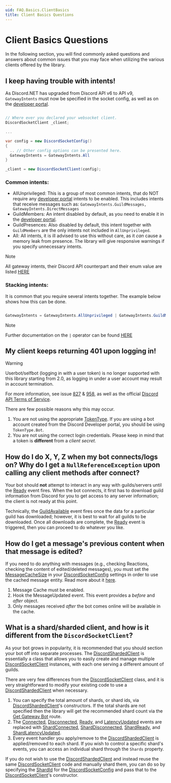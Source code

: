 ```yaml
---
uid: FAQ.Basics.ClientBasics
title: Client Basics Questions
---
```


# Client Basics Questions

In the following section, you will find commonly asked questions and
answers about common issues that you may face when utilizing the
various clients offered by the library.

## I keep having trouble with intents!

As Discord.NET has upgraded from Discord API v6 to API v9,
`GatewayIntents` must now be specified in the socket config, as well as on the [developer portal].

```cs

// Where ever you declared your websocket client.
DiscordSocketClient _client;

...

var config = new DiscordSocketConfig()
{
  .. // Other config options can be presented here.
  GatewayIntents = GatewayIntents.All
}

_client = new DiscordSocketClient(config);

```
### Common intents:

- AllUnprivileged: This is a group of most common intents, that do NOT require any [developer portal] intents to be enabled.
This includes intents that receive messages such as: `GatewayIntents.GuildMessages, GatewayIntents.DirectMessages`
- GuildMembers: An intent disabled by default, as you need to enable it in the [developer portal].
- GuildPresences: Also disabled by default, this intent together with `GuildMembers` are the only intents not included in `AllUnprivileged`.
- All: All intents, it is ill advised to use this without care, as it _can_ cause a memory leak from presence.
The library will give responsive warnings if you specify unnecessary intents.


> [!NOTE]
> All gateway intents, their Discord API counterpart and their enum value are listed
> [HERE](xref:Discord.GatewayIntents)

### Stacking intents:

It is common that you require several intents together.
The example below shows how this can be done.

```cs

GatewayIntents = GatewayIntents.AllUnprivileged | GatewayIntents.GuildMembers | ..

```

> [!NOTE]
> Further documentation on the ` | ` operator can be found
> [HERE](https://docs.microsoft.com/en-us/dotnet/csharp/language-reference/operators/bitwise-and-shift-operators)

[developer portal]: https://discord.com/developers/

## My client keeps returning 401 upon logging in!

> [!WARNING]
> Userbot/selfbot (logging in with a user token) is no
> longer supported with this library starting from 2.0, as
> logging in under a user account may result in account termination.
>
> For more information, see issue [827] & [958], as well as the official
> [Discord API Terms of Service].

There are few possible reasons why this may occur.

1. You are not using the appropriate [TokenType]. If you are using a
 bot account created from the Discord Developer portal, you should
 be using `TokenType.Bot`.
2. You are not using the correct login credentials. Please keep in
 mind that a token is **different** from a *client secret*.

[TokenType]: xref:Discord.TokenType
[827]: https://github.com/discord-net/Discord.Net/issues/827
[958]: https://github.com/discord-net/Discord.Net/issues/958
[Discord API Terms of Service]: https://discord.com/developers/docs/legal

## How do I do X, Y, Z when my bot connects/logs on? Why do I get a `NullReferenceException` upon calling any client methods after connect?

Your bot should **not** attempt to interact in any way with
guilds/servers until the [Ready] event fires. When the bot
connects, it first has to download guild information from
Discord for you to get access to any server
information; the client is not ready at this point.

Technically, the [GuildAvailable] event fires once the data for a
particular guild has downloaded; however, it is best to wait for all
guilds to be downloaded. Once all downloads are complete, the [Ready]
event is triggered, then you can proceed to do whatever you like.

[Ready]: xref:Discord.WebSocket.DiscordSocketClient.Ready
[GuildAvailable]: xref:Discord.WebSocket.BaseSocketClient.GuildAvailable

## How do I get a message's previous content when that message is edited?

If you need to do anything with messages (e.g., checking Reactions,
checking the content of edited/deleted messages), you must set the
[MessageCacheSize] in your [DiscordSocketConfig] settings in order to
use the cached message entity. Read more about it [here](xref:Guides.Concepts.Events#cacheable).

1. Message Cache must be enabled.
2. Hook the MessageUpdated event. This event provides a *before* and
 *after* object.
3. Only messages received *after* the bot comes online will be
 available in the cache.

[MessageCacheSize]: xref:Discord.WebSocket.DiscordSocketConfig.MessageCacheSize
[DiscordSocketConfig]: xref:Discord.WebSocket.DiscordSocketConfig
[MessageUpdated]: xref:Discord.WebSocket.BaseSocketClient.MessageUpdated

## What is a shard/sharded client, and how is it different from the `DiscordSocketClient`?
As your bot grows in popularity, it is recommended that you should section your bot off into separate processes.
The [DiscordShardedClient] is essentially a class that allows you to easily create and manage multiple [DiscordSocketClient]
instances, with each one serving a different amount of guilds.

There are very few differences from the [DiscordSocketClient] class, and it is very straightforward
to modify your existing code to use a [DiscordShardedClient] when necessary.

1. You can specify the total amount of shards, or shard ids, via [DiscordShardedClient]'s constructors.
If the total shards are not specified then the library will get the recommended shard count via the
[Get Gateway Bot](https://discord.com/developers/docs/topics/gateway#get-gateway-bot) route.
2. The [Connected], [Disconnected], [Ready], and [LatencyUpdated] events
 are replaced with [ShardConnected], [ShardDisconnected], [ShardReady], and [ShardLatencyUpdated].
3. Every event handler you apply/remove to the [DiscordShardedClient] is applied/removed to each shard.
 If you wish to control a specific shard's events, you can access an individual shard through the `Shards` property.

If you do not wish to use the [DiscordShardedClient] and instead reuse the same [DiscordSocketClient] code and manually shard them,
you can do so by specifying the [ShardId] for the [DiscordSocketConfig] and pass that to the [DiscordSocketClient]'s constructor.

[DiscordSocketClient]: xref:Discord.WebSocket.DiscordSocketClient
[DiscordShardedClient]: xref:Discord.WebSocket.DiscordShardedClient
[Connected]: xref:Discord.WebSocket.DiscordSocketClient.Connected
[Disconnected]: xref:Discord.WebSocket.DiscordSocketClient.Disconnected
[LatencyUpdated]: xref:Discord.WebSocket.DiscordSocketClient.LatencyUpdated
[ShardConnected]: xref:Discord.WebSocket.DiscordShardedClient.ShardConnected
[ShardDisconnected]: xref:Discord.WebSocket.DiscordShardedClient.ShardDisconnected
[ShardReady]: xref:Discord.WebSocket.DiscordShardedClient.ShardReady
[ShardLatencyUpdated]: xref:Discord.WebSocket.DiscordShardedClient.ShardLatencyUpdated
[ShardId]: xref:Discord.WebSocket.DiscordSocketConfig.ShardId
